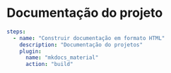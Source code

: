 # Documentação do projeto

```yaml
steps:
  - name: "Construir documentação em formato HTML"
    description: "Documentação do projetos"
    plugin:
      name: "mkdocs_material"
      action: "build"
```


